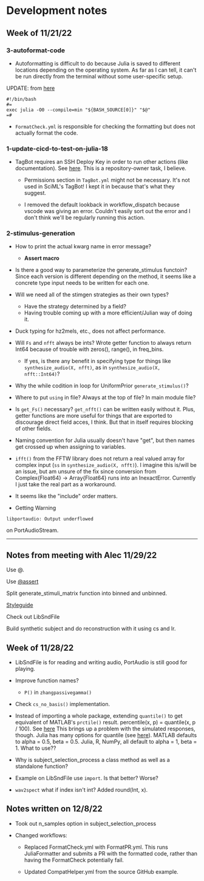 # Development notes

## Week of 11/21/22

### 3-autoformat-code

- Autoformatting is difficult to do because 
Julia is saved to different locations depending 
on the operating system. As far as I can tell, it can't be 
run directly from the terminal without some user-specific setup.

UPDATE: from [here](https://stackoverflow.com/questions/65243488/portable-shebang-line-for-julia-with-command-line-options)

```
#!/bin/bash
#=
exec julia -O0 --compile=min "${BASH_SOURCE[0]}" "$@"
=#
```

- `FormatCheck.yml` is responsible for checking the formatting
but does not actually format the code.

### 1-update-cicd-to-test-on-julia-18

- TagBot requires an SSH Deploy Key in order to run
other actions (like documentation). See [here](https://github.com/JuliaRegistries/TagBot#ssh-deploy-keys). 
This is a repository-owner task, I believe.

    - Permissions section in `TagBot.yml` might not be necessary. 
    It's not used in SciML's TagBot! I kept it in because that's what they suggest.

    - I removed the default lookback in workflow_dispatch
    because vscode was giving an error. Couldn't easily sort out
    the error and I don't think we'll be regularly running this action.


### 2-stimulus-generation

- How to print the actual kwarg name in error message?

    - **Assert macro**

- Is there a good way to parameterize the generate_stimulus functoin? 
Since each version is different depending on the method, it seems like a concrete type input needs to be written for each one.

- Will we need all of the stimgen strategies as their own types?
    - Have the strategy determined by a field?
    - Having trouble coming up with a more efficient/Julian way of doing it.

- Duck typing for hz2mels, etc., does not affect performance.

- Will `Fs` and `nfft` always be ints? 
Wrote getter function to always return Int64 because of trouble with zeros(), range(), in freq_bins. 
    - If yes, is there any benefit in specifying type for things like `synthesize_audio(X, nfft)`, 
    as in `synthesize_audio(X, nfft::Int64)`?

- Why the while codition in loop for UniformPrior `generate_stimulus()`?

- Where to put `using` in file? Always at the top of file? In main module file?

- Is `get_Fs()` necessary? `get_nfft()` can be written easily without it.
Plus, getter functions are more useful for things that are exported to discourage direct field acces, I think.
But that in itself requires blocking of other fields.

- Naming convention for Julia usually doesn't have "get", but then names get crossed up when assigning to variables. 

- `ifft()` from the FFTW library does not return a real valued array for complex input (`ss` in `synthesize_audio(X, nfft)`). 
I imagine this is/will be an issue, but am unsure of the fix since conversion from 
Complex{Float64} &rarr; Array{Float64} runs into an InexactError. 
Currently I just take the real part as a workaround.

- It seems like the "include" order matters.

- Getting Warning 
```
libportaudio: Output underflowed
```
on PortAudioStream.

---

## Notes from meeting with Alec 11/29/22

Use @.

Use [@assert](https://docs.julialang.org/en/v1/base/base/#Base.@assert)

Split generate_stimuli_matrix function into binned and unbinned.

[Styleguide](https://docs.julialang.org/en/v1/manual/style-guide/)

Check out LibSndFile

Build synthetic subject and do reconstruction with it using cs and lr.

## Week of 11/28/22

- LibSndFile is for reading and writing audio, PortAudio is still good for playing.

- Improve function names?
    - `P()` in `zhangpassivegamma()`

- Check `cs_no_basis()` implementation.

- Instead of importing a whole package, extending `quantile()` to get
equivalent of MATLAB's `prctile()` result. percentile(x, p) = quantile(x, p / 100).
See [here](https://github.com/JuliaStats/StatsBase.jl/blob/88b481809cf3a4b4e381be37f4372122c2d7c361/src/scalarstats.jl#L184-L188)
This brings up a problem with the simulated responses, though. 
Julia has many options for quantile (see [here](https://docs.julialang.org/en/v1/stdlib/Statistics/#Statistics.quantile)). MATLAB defaults to alpha = 0.5, beta = 0.5.
Julia, R, NumPy, all default to alpha = 1, beta = 1. What to use??

- Why is subject_selection_process a class method as well as a standalone function?

- Example on LibSndFile use `import`. Is that better? Worse?

- `wav2spect` what if index isn't int? Added round(Int, x).

## Notes written on 12/8/22

- Took out n_samples option in subject_selection_process

- Changed workflows:
    - Replaced FormatCheck.yml with FormatPR.yml.
    This runs JuliaFormatter and submits a PR with the formatted code, rather than having the FormatCheck potentially fail.

    - Updated CompatHelper.yml from the source GitHub example.